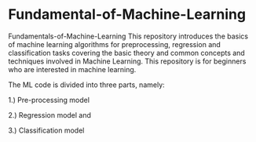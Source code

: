 # Fundamental-of-Machine-Learning
Fundamentals-of-Machine-Learning This repository introduces the basics of machine learning algorithms for preprocessing, regression and classification tasks covering the basic theory and common concepts and techniques involved in Machine Learning. This repository is for beginners who are interested in machine learning.  

The ML code is divided into three parts, namely:

1.) Pre-processing model

2.) Regression model and

3.) Classification model
